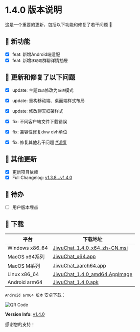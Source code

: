 # 1.4.0 版本说明

这是一个重要的更新，包括以下功能和修复了若干问题 🍩

## 🔮 新功能

- [x] feat: 新增Android端适配
- [x] feat: 新增`移动端`群聊详情抽屉

## 🔨 更新和修复了以下问题

- [x] update: 主题`自动`修改为`系统`模式
- [x] update: 重构移动端、桌面端样式布局
- [x] update: 修改聊天框架样式
- [x] fix: 不同客户端文件下载错误

- [x] fix: 兼容性修复dvw dvh单位
- [x] fix: 修复其他若干问题 [#详情](https://github.com/KiWi233333/jiwu-mall-chat-tauri/compare/v1.3.8...v1.4.0)

## 🧿 其他更新

- [x] 更新项目依赖
- [x] Full Changelog: [v1.3.8...v1.4.0](https://github.com/KiWi233333/jiwu-mall-chat-tauri/compare/v1.3.8...v1.4.0)

## 📌 待办

- [ ] 用户版本埋点

## 🧪 下载

| 平台           | 下载地址                                                                                                                                   |
| -------------- | ------------------------------------------------------------------------------------------------------------------------------------------ |
| Windows x86_64 | [JiwuChat_1.4.0_x64_zh-CN.msi](https://github.com/KiWi233333/jiwu-mall-chat-tauri/releases/download/v1.4.0/JiwuChat_1.4.0_x64_zh-CN.msi)   |
| MacOS x64系列  | [JiwuChat_x64.app](https://github.com/KiWi233333/jiwu-mall-chat-tauri/releases/download/v1.4.0/JiwuChat_x64.app)                           |
| MacOS M系列    | [JiwuChat_aarch64.app](https://github.com/KiWi233333/jiwu-mall-chat-tauri/releases/download/v1.4.0/JiwuChat_aarch64.app)                   |
| Linux x86_64   | [JiwuChat_1.4.0_amd64.AppImage](https://github.com/KiWi233333/jiwu-mall-chat-tauri/releases/download/v1.4.0/JiwuChat_1.4.0_amd64.AppImage) |
| Android arm64  | [JiwuChat_1.4.0.apk](https://github.com/KiWi233333/jiwu-mall-chat-tauri/releases/download/v1.4.0/JiwuChat_1.4.0.apk)                       |

<!-- JiwuChat_1.4.0.apk -->

`Android arm64 版本` 安卓下载：

![QR Code](https://api.jiwu.kiwi2333.top/res/qrcode/stream?content=https://github.com/KiWi233333/jiwu-mall-chat-tauri/releases/download/v1.4.0/JiwuChat_1.4.0.apk&w=200&h=200)

**Version Info**: [v1.4.0](https://github.com/KiWi233333/jiwu-mall-chat-tauri/blob/main/.github/releasemd/v1.4.0.md)

感谢您的支持！
